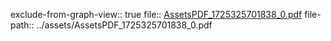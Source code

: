 exclude-from-graph-view:: true
file:: [AssetsPDF_1725325701838_0.pdf](../assets/AssetsPDF_1725325701838_0.pdf)
file-path:: ../assets/AssetsPDF_1725325701838_0.pdf
